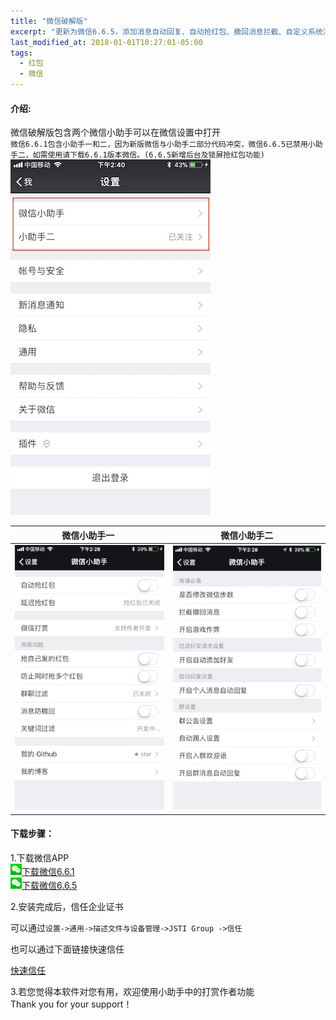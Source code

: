```yaml
---
title: "微信破解版"
excerpt: "更新为微信6.6.5，添加消息自动回复、自动抢红包、撤回消息拦截、自定义系统消息等功能(6.6.5新增后台及锁屏抢红包功能)"
last_modified_at: 2018-01-01T10:27:01-05:00
tags: 
  - 红包
  - 微信
---  
```

#### 介绍:
微信破解版包含两个微信小助手可以在微信设置中打开   
`微信6.6.1包含小助手一和二，因为新版微信与小助手二部分代码冲突，微信6.6.5已禁用小助手二，如需使用请下载6.6.1版本微信。(6.6.5新增后台及锁屏抢红包功能)`   
![image](/assets/images/WeChat/setting.jpg) 

| 微信小助手一  | 微信小助手二 |
| --- | --- |
| ![image](/assets/images/WeChat/helper1.jpg) | ![image](/assets/images/WeChat/helper2.jpg) |


#### 下载步骤：  
1.下载微信APP   
<a href= "itms-services://?action=download-manifest&url=https://raw.githubusercontent.com/DKJone/PersonalPage/master/WeChat6.6.1.plist">
          <img src="https://raw.githubusercontent.com/DKJone/PersonalPage/master/57x57.png" style="width: 18px;height: 18px">下载微信6.6.1
</a>   
<a href= "itms-services://?action=download-manifest&url=https://raw.githubusercontent.com/DKJone/PersonalPage/master/WeChat6.6.5.plist">
          <img src="https://raw.githubusercontent.com/DKJone/PersonalPage/master/57x57.png" style="width: 18px;height: 18px">下载微信6.6.5
</a>   


2.安装完成后，信任企业证书

  可以通过`设置->通用->描述文件与设备管理->JSTI Group ->信任`

  也可以通过下面链接快速信任
  
<a href="https://raw.githubusercontent.com/DKJone/PersonalPage/master/embedded.mobileprovision" class="btn-install-go" data-stat-pos="guideTrust">快速信任</a>

3.若您觉得本软件对您有用，欢迎使用小助手中的打赏作者功能   
Thank you for your support！